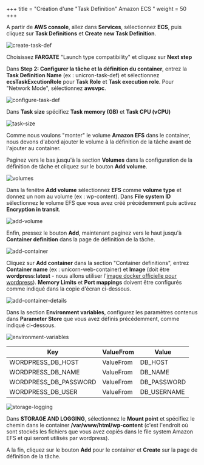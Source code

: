 +++
title = "Création d'une \"Task Definition\" Amazon ECS "
weight = 50
+++

A partir de **AWS console**, allez dans **Services**, sélectionnez **ECS**, puis cliquez sur **Task Definitions** et **Create new Task Definition**.

![create-task-def](/ecs/create-task-def.png)

Choisissez **FARGATE** "Launch type compatibility" et cliquez sur **Next step**

Dans **Step 2: Configurer la tâche et la définition du container**, entrez la **Task Definition Name** (ex : unicron-task-def) et sélectionnez **ecsTaskExcutionRole** pour **Task Role** et **Task execution role**. Pour "Network Mode", sélectionnez **awsvpc**.


![configure-task-def](/ecs/configure-task-def.png)

Dans **Task size** spécifiez **Task memory (GB)** et **Task CPU (vCPU)**

![task-size](/ecs/task-size.png)

Comme nous voulons "monter" le volume **Amazon EFS** dans le container, nous devons d'abord ajouter le volume à la définition de la tâche avant de l'ajouter au container.

Paginez vers le bas jusqu'à la section **Volumes** dans la configuration de la définition de tâche et cliquez sur le bouton **Add volume**.

![volumes](/ecs/volumes.png)

Dans la fenêtre **Add volume** sélectionnez **EFS** comme **volume type** et donnez un nom au volume (ex : wp-content). Dans **File system ID** sélectionnez le volume EFS que vous avez créé précédemment puis activez **Encryption in transit**.

![add-volume](/ecs/add-volume.png)

Enfin, pressez le bouton **Add**, maintenant paginez vers le haut jusqu'à **Container definition** dans la page de définition de la tâche.



![add-container](/ecs/add-container.png)

Cliquez sur **Add container** dans la section "Container definitions", entrez **Container name** (ex : unicorn-web-container) et **Image** (doit être **wordpress:latest** - nous allons utiliser l'<a href="https://hub.docker.com/_/wordpress" target="_blank" rel="noopener noreferrer">image docker officielle pour wordpress</a>). **Memory Limits** et **Port mappings** doivent être configurés comme indiqué dans la copie d'écran ci-dessous.

![add-container-details](/ecs/add-container-details.png)

Dans la section **Environment variables**, configurez les paramètres contenus dans **Parameter Store** que vous avez définis précédemment, comme indiqué ci-dessous. 

![environment-variables](/ecs/environment-variables.png)


| Key              | ValueFrom             | Value                          |
| ---------------------- | ---------------- |--------------------------------|
| WORDPRESS_DB_HOST| ValueFrom           | DB_HOST                  |
| WORDPRESS_DB_NAME| ValueFrom           | DB_NAME    |
| WORDPRESS_DB_PASSWORD| ValueFrom           | DB_PASSWORD          |
| WORDPRESS_DB_USER| ValueFrom     | DB_USERNAME          |


![storage-logging](/ecs/storage-logging.png)

Dans **STORAGE AND LOGGING**, sélectionnez le **Mount point** et spécifiez le chemin dans le container **/var/www/html/wp-content** (c'est l'endroit où sont stockés les fichiers que vous avez copiés dans le file system Amazon EFS et qui seront utilisés par wordpress).

A la fin, cliquez sur le bouton **Add** pour le container et **Create** sur la page de définition de la tâche.
